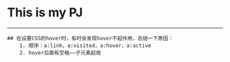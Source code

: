 # This is my PJ  
---------- 

    ## 在设置CSS的hover时，有时会发现hover不起作用，总结一下原因：  
        1. 顺序：a:link，a:visited，a:hover，a:active
        2. hover后面有空格——子元素起效